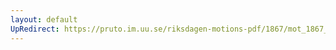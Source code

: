 ```yaml
---
layout: default
UpRedirect: https://pruto.im.uu.se/riksdagen-motions-pdf/1867/mot_1867__fk__33.pdf
---
```

